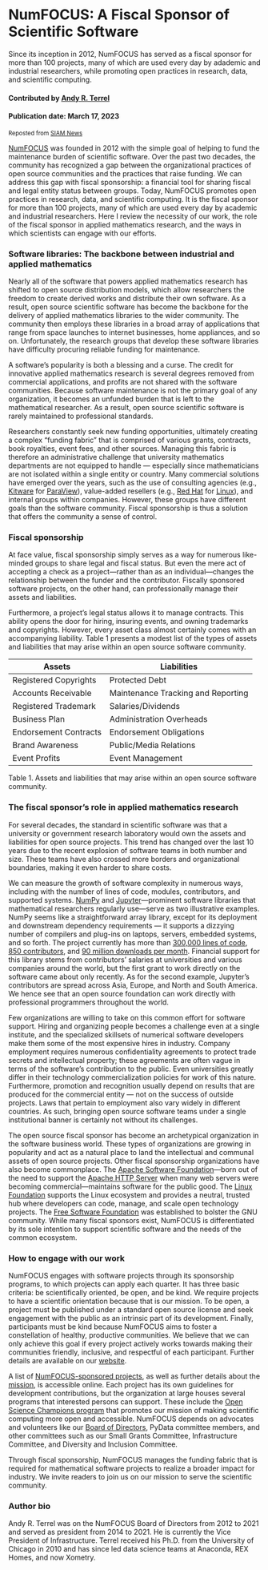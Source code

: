 # NumFOCUS: A Fiscal Sponsor of Scientific Software

<!-- Begin deck text -->
Since its inception in 2012, NumFOCUS has served as a fiscal sponsor for more than 100 projects, many of which are used every day by adademic and industrial researchers, while promoting open practices in research, data, and scientific computing.
<!-- End deck text -->

#### Contributed by [Andy R. Terrel](https://github.com/aterrel "Andy Terrel GitHub Profile")

#### Publication date: March 17, 2023

<sup>Reposted from [SIAM News](https://sinews.siam.org/Details-Page/numfocus-a-fiscal-sponsor-of-scientific-software)</sup>

[NumFOCUS](https://numfocus.org/) was founded in 2012 with the simple goal of helping to fund the maintenance burden of scientific software. Over the past two decades, the community has recognized a gap between the organizational practices of open source communities and the practices that raise funding. We can address this gap with fiscal sponsorship: a financial tool for sharing fiscal and legal entity status between groups. Today, NumFOCUS promotes open practices in research, data, and scientific computing. It is the fiscal sponsor for more than 100 projects, many of which are used every day by academic and industrial researchers. Here I review the necessity of our work, the role of the fiscal sponsor in applied mathematics research, and the ways in which scientists can engage with our efforts.

### Software libraries: The backbone between industrial and applied mathematics

Nearly all of the software that powers applied mathematics research has shifted to open source distribution models, which allow researchers the freedom to create derived works and distribute their own software. As a result, open source scientific software has become the backbone for the delivery of applied mathematics libraries to the wider community. The community then employs these libraries in a broad array of applications that range from space launches to internet businesses, home appliances, and so on. Unfortunately, the research groups that develop these software libraries have difficulty procuring reliable funding for maintenance.

A software’s popularity is both a blessing and a curse. The credit for innovative applied mathematics research is several degrees removed from commercial applications, and profits are not shared with the software communities. Because software maintenance is not the primary goal of any organization, it becomes an unfunded burden that is left to the mathematical researcher. As a result, open source scientific software is rarely maintained to professional standards.

Researchers constantly seek new funding opportunities, ultimately creating a complex “funding fabric” that is comprised of various grants, contracts, book royalties, event fees, and other sources. Managing this fabric is therefore an administrative challenge that university mathematics departments are not equipped to handle — especially since mathematicians are not isolated within a single entity or country. Many commercial solutions have emerged over the years, such as the use of consulting agencies (e.g., [Kitware](https://www.kitware.com/) for [ParaView](https://www.paraview.org/)), value-added resellers (e.g., [Red Hat](https://www.redhat.com/en) for [Linux](https://www.linux.org/)), and internal groups within companies. However, these groups have different goals than the software community. Fiscal sponsorship is thus a solution that offers the community a sense of control.

### Fiscal sponsorship

At face value, fiscal sponsorship simply serves as a way for numerous like-minded groups to share legal and fiscal status. But even the mere act of accepting a check as a project—rather than as an individual—changes the relationship between the funder and the contributor. Fiscally sponsored software projects, on the other hand, can professionally manage their assets and liabilities.

Furthermore, a project’s legal status allows it to manage contracts. This ability opens the door for hiring, insuring events, and owning trademarks and copyrights. However, every asset class almost certainly comes with an accompanying liability. Table 1 presents a modest list of the types of assets and liabilities that may arise within an open source software community.

Assets | Liabilities
------|-----------
Registered Copyrights | Protected Debt
Accounts Receivable | Maintenance Tracking and Reporting
Registered Trademark | Salaries/Dividends
Business Plan | Administration Overheads
Endorsement Contracts | Endorsement Obligations
Brand Awareness | Public/Media Relations
Event Profits | Event Management

Table 1. Assets and liabilities that may arise within an open source software community.

### The fiscal sponsor’s role in applied mathematics research

For several decades, the standard in scientific software was that a university or government research laboratory would own the assets and liabilities for open source projects. This trend has changed over the last 10 years due to the recent explosion of software teams in both number and size. These teams have also crossed more borders and organizational boundaries, making it even harder to share costs.

We can measure the growth of software complexity in numerous ways, including with the number of lines of code, modules, contributors, and supported systems. [NumPy](https://numpy.org/) and [Jupyter](https://jupyter.org/)—prominent software libraries that mathematical researchers regularly use—serve as two illustrative examples. NumPy seems like a straightforward array library, except for its deployment and downstream dependency requirements — it supports a dizzying number of compilers and plug-ins on laptops, servers, embedded systems, and so forth. The project currently has more than [300,000 lines of code](https://github.com/numpy/numpy), [850 contributors](https://libraries.io/pypi/numpy), and [90 million downloads per month](https://pypistats.org/packages/numpy). Financial support for this library stems from contributors’ salaries at universities and various companies around the world, but the first grant to work directly on the software came about only recently. As for the second example, Jupyter’s contributors are spread across Asia, Europe, and North and South America. We hence see that an open source foundation can work directly with professional programmers throughout the world.

Few organizations are willing to take on this common effort for software support. Hiring and organizing people becomes a challenge even at a single institute, and the specialized skillsets of numerical software developers make them some of the most expensive hires in industry. Company employment requires numerous confidentiality agreements to protect trade secrets and intellectual property; these agreements are often vague in terms of the software’s contribution to the public. Even universities greatly differ in their technology commercialization policies for work of this nature. Furthermore, promotion and recognition usually depend on results that are produced for the commercial entity — not on the success of outside projects. Laws that pertain to employment also vary widely in different countries. As such, bringing open source software teams under a single institutional banner is certainly not without its challenges.

The open source fiscal sponsor has become an archetypical organization in the software business world. These types of organizations are growing in popularity and act as a natural place to land the intellectual and communal assets of open source projects. Other fiscal sponsorship organizations have also become commonplace. The [Apache Software Foundation](https://www.apache.org/)—born out of the need to support the [Apache HTTP Server](https://httpd.apache.org/) when many web servers were becoming commercial—maintains software for the public good. The [Linux Foundation](https://linuxfoundation.org/) supports the Linux ecosystem and provides a neutral, trusted hub where developers can code, manage, and scale open technology projects. The [Free Software Foundation](https://www.fsf.org/) was established to bolster the GNU community. While many fiscal sponsors exist, NumFOCUS is differentiated by its sole intention to support scientific software and the needs of the common ecosystem.

### How to engage with our work

NumFOCUS engages with software projects through its sponsorship programs, to which projects can apply each quarter. It has three basic criteria: be scientifically oriented, be open, and be kind. We require projects to have a scientific orientation because that is our mission. To be open, a project must be published under a standard open source license and seek engagement with the public as an intrinsic part of its development. Finally, participants must be kind because NumFOCUS aims to foster a constellation of healthy, productive communities. We believe that we can only achieve this goal if every project actively works towards making their communities friendly, inclusive, and respectful of each participant. Further details are available on our [website](https://numfocus.org/).

A list of [NumFOCUS-sponsored projects](https://numfocus.org/sponsored-projects), as well as further details about the [mission](https://numfocus.org/projects-overview), is accessible online. Each project has its own guidelines for development contributions, but the organization at large houses several programs that interested persons can support. These include the [Open Science Champions program](https://numfocus.org/your-support) that promotes our mission of making scientific computing more open and accessible. NumFOCUS depends on advocates and volunteers like our [Board of Directors](https://numfocus.org/community/people), PyData committee members, and other committees such as our Small Grants Committee, Infrastructure Committee, and Diversity and Inclusion Committee.

Through fiscal sponsorship, NumFOCUS manages the funding fabric that is required for mathematical software projects to realize a broader impact for industry. We invite readers to join us on our mission to serve the scientific community.

### Author bio

Andy R. Terrel was on the NumFOCUS Board of Directors from 2012 to 2021 and served as president from 2014 to 2021. He is currently the Vice President of Infrastructure. Terrel received his Ph.D. from the University of Chicago in 2010 and has since led data science teams at Anaconda, REX Homes, and now Xometry.

<!---
Publish: yes
Pinned: no
Topics: projects and organizations, funding sources and programs
--->
